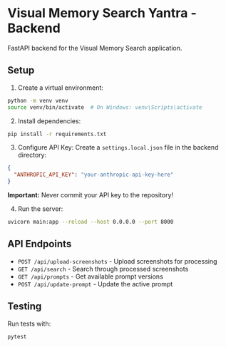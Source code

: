 # Visual Memory Search Yantra - Backend

FastAPI backend for the Visual Memory Search application.

## Setup

1. Create a virtual environment:
```bash
python -m venv venv
source venv/bin/activate  # On Windows: venv\Scripts\activate
```

2. Install dependencies:
```bash
pip install -r requirements.txt
```

3. Configure API Key:
Create a `settings.local.json` file in the backend directory:
```json
{
  "ANTHROPIC_API_KEY": "your-anthropic-api-key-here"
}
```
**Important:** Never commit your API key to the repository!

4. Run the server:
```bash
uvicorn main:app --reload --host 0.0.0.0 --port 8000
```

## API Endpoints

- `POST /api/upload-screenshots` - Upload screenshots for processing
- `GET /api/search` - Search through processed screenshots
- `GET /api/prompts` - Get available prompt versions
- `POST /api/update-prompt` - Update the active prompt

## Testing

Run tests with:
```bash
pytest
```